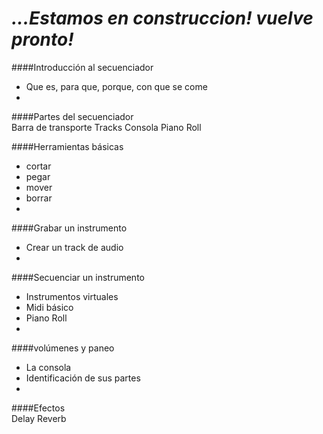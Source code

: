 # *...Estamos en construccion! vuelve pronto!* 


####Introducción al secuenciador 
* Que es, para que, porque, con que se come   
* 
####Partes del secuenciador  
Barra de transporte
Tracks
Consola
Piano Roll

####Herramientas básicas
* cortar
* pegar
* mover
* borrar
* 
####Grabar un instrumento  
* Crear un track de audio
* 
####Secuenciar un instrumento 
* Instrumentos virtuales
* Midi básico
* Piano Roll
* 

####volúmenes y paneo  
* La consola
* Identificación de sus partes
* 

####Efectos   
Delay
Reverb
